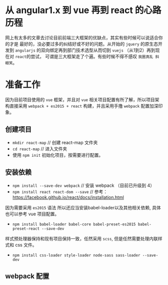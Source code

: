 # 从 angular1.x 到 vue 再到 react 的心路历程

  网上有太多的文章去讨论目前前端三大框架的优缺点，其实有些时候可以说适合你的才是
最好的，没必要过多的纠结好或不好的问题。从开始的 ``jquery`` 的原生态开发到 ``angularjs``
的双向绑定再到部门技术选型从而切到 ``vuejs`` （从1到2）再到现在对 ``react``的尝试，
可谓是三大框架走了个遍。有些时候不得不感叹 `我圈真乱 斜眼笑`。

# 准备工作

  因为目前项目使用的 `vue` 框架，并且对 `vue` 相关项目配置有所了解，所以项目架构直接采用
`webpack + es2015 + react` 构建，并且采用手撸 `webpack` 配置加深印象。

## 创建项目

* ``mkdir react-map`` // 创建 react-map 文件夹
* ``cd react-map`` // 进入文件夹
* 使用 ``npm init`` 初始化项目，按需要进行配置。

## 安装依赖

* ``npm install --save-dev webpack`` // 安装 webpack （目前已升级到 4）
* ``npm install react react-dom --save`` // 参考：https://facebook.github.io/react/docs/installation.html

因为需要采用 `es2015` 语法 所以还应当安装babel-loader以及其他相关依赖, 具体也可以参考 vue 项目配置。

* ``npm install babel-loader babel-core babel-preset-es2015 babel-preset-react --save-dev``

样式预处理器保持和现有项目保持一致，任然采用 ``scss``, 但是任然需要处理内联样式和 css 文件。

* ``npm install css-loader style-loader node-sass sass-loader --save-dev``

## webpack 配置

